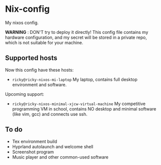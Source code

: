 # Nix-config

My nixos config.

**WARNING** : DON'T try to deploy it directly! This config file contains my hardware configuration, and my secret will be stored in a private repo, which is not suitable for your machine.

## Supported hosts

Now this config have these hosts:

- `ricky@ricky-nixos-mi-laptop` My laptop, contains full desktop environment and software.

Upcoming support:

- `ricky@ricky-nixos-minimal-xjcw-virtual-machine` My competitive programming VM in school, contains NO desktop and minimal software (like vim, gcc) and connects use ssh.

## To do

- Tex environment build
- Hyprland autolaunch and welcome shell
- Screenshot program
- Music player and other common-used software

